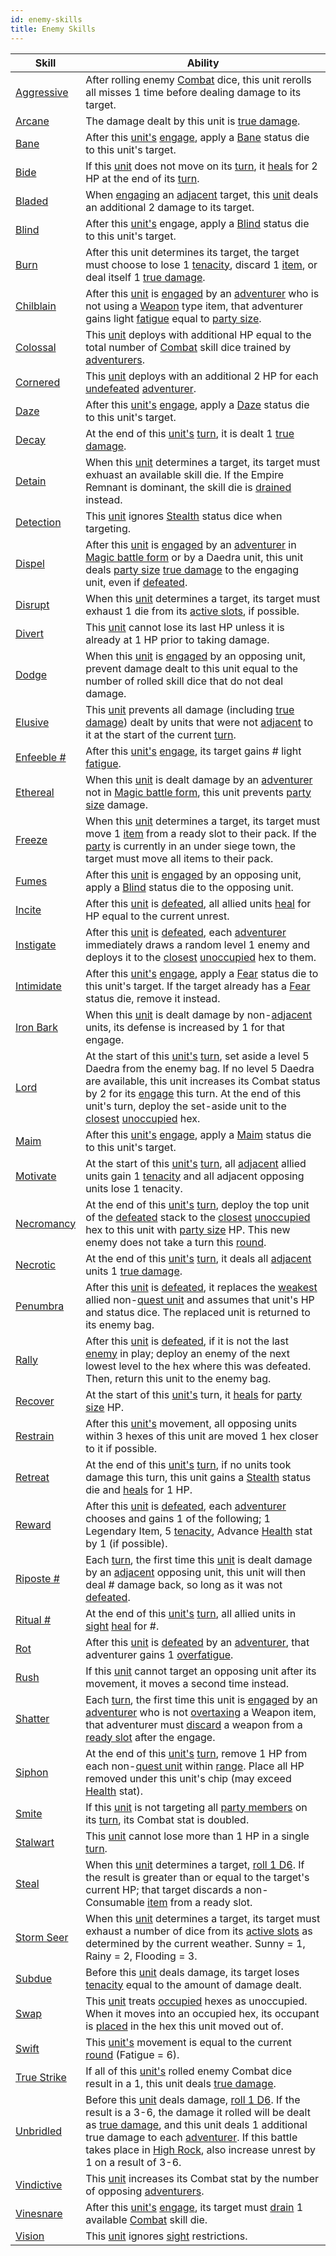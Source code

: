 ```yaml
---
id: enemy-skills
title: Enemy Skills
---
```


| Skill | Ability |
|-------|------------|
| [Aggressive](/docs/battles/enemy-skills/aggressive) | After rolling enemy [Combat](/docs/adventurer/skill-lines/combat) dice, this unit rerolls all misses 1 time before dealing damage to its target. |
| [Arcane](/docs/battles/enemy-skills/arcane) | The damage dealt by this unit is [true damage](/docs/glossary/true-damage). |
| [Bane](/docs/battles/enemy-skills/bane) | After this [unit's](/docs/glossary/unit) [engage](/docs/battles/enemy-turn), apply a [Bane](/docs/battles/status-effects/bane) status die to this unit's target. |
| [Bide](/docs/battles/enemy-skills/bide) | If this [unit](/docs/glossary/unit) does not move on its [turn](/docs/glossary/turn), it [heals](/docs/glossary/healing) for 2 HP at the end of its [turn](/docs/glossary/turn). |
| [Bladed](/docs/battles/enemy-skills/bladed) | When [engaging](/docs/battles/adventurer-turn/engage) an [adjacent](/docs/glossary/adjacent) target, this [unit](/docs/glossary/unit) deals an additional 2 damage to its target. |
| [Blind](/docs/battles/enemy-skills/blind) | After this [unit's](/docs/glossary/unit) engage, apply a [Blind](/docs/battles/status-effects/blind) status die to this unit's target. |
| [Burn](/docs/battles/enemy-skills/burn) | After this unit determines its target, the target must choose to lose 1 [tenacity](/docs/glossary/tenacity), discard 1 [item](/docs/adventurer/items), or deal itself 1 [true damage](/docs/glossary/true-damage). |
| [Chilblain](/docs/battles/enemy-skills/chilblain) | After this [unit](/docs/glossary/unit) is [engaged](/docs/battles/adventurer-turn/engage) by an [adventurer](/docs/glossary/adventurer) who is not using a [Weapon](/docs/adventurer/items/types/weapon) type item, that adventurer gains light [fatigue](/docs/glossary/fatigue) equal to [party size](/docs/glossary/party-size). |
| [Colossal](/docs/battles/enemy-skills/colossal) | This [unit](/docs/glossary/unit) deploys with additional HP equal to the total number of [Combat](/docs/adventurer/skill-lines/combat) skill dice trained by [adventurers](/docs/glossary/adventurer). |
| [Cornered](/docs/battles/enemy-skills/cornered) | This [unit](/docs/glossary/unit) deploys with an additional 2 HP for each [undefeated](/docs/glossary/defeated) [adventurer](/docs/glossary/adventurer). |
| [Daze](/docs/battles/enemy-skills/daze) | After this [unit's](/docs/glossary/unit) [engage](/docs/battles/enemy-turn), apply a [Daze](/docs/battles/status-effects/daze) status die to this unit's target. |
| [Decay](/docs/battles/enemy-skills/decay) | At the end of this [unit's](/docs/glossary/unit) [turn](/docs/glossary/turn), it is dealt 1 [true damage](/docs/glossary/true-damage). |
| [Detain](/docs/battles/enemy-skills/detain) | When this [unit](/docs/glossary/unit) determines a target, its target must exhuast an available skill die. If the Empire Remnant is dominant, the skill die is [drained](/docs/glossary/drained) instead. |
| [Detection](/docs/battles/enemy-skills/detection) | This [unit](/docs/glossary/unit) ignores [Stealth](/docs/battles/status-effects/stealth) status dice when targeting. |
| [Dispel](/docs/battles/enemy-skills/dispel) | After this [unit](/docs/glossary/unit) is [engaged](/docs/battles/adventurer-turn/engage) by an [adventurer](/docs/glossary/adventurer) in [Magic battle form](/docs/battles/battle-forms/magic) or by a Daedra unit, this unit deals [party size](/docs/glossary/party-size) [true damage](/docs/glossary/true-damage) to the engaging unit, even if [defeated](/docs/glossary/defeated). |
| [Disrupt](/docs/battles/enemy-skills/disrupt) | When this [unit](/docs/glossary/unit) determines a target, its target must exhaust 1 die from its [active slots](/docs/glossary/active-slot), if possible. |
| [Divert](/docs/battles/enemy-skills/divert) | This [unit](/docs/glossary/unit) cannot lose its last HP unless it is already at 1 HP prior to taking damage. |
| [Dodge](/docs/battles/enemy-skills/dodge) | When this [unit](/docs/glossary/unit) is [engaged](/docs/battles/adventurer-turn/engage) by an opposing unit, prevent damage dealt to this unit equal to the number of rolled skill dice that do not deal damage. |
| [Elusive](/docs/battles/enemy-skills/elusive) | This [unit](/docs/glossary/unit) prevents all damage (including [true damage](/docs/glossary/true-damage)) dealt by units that were not [adjacent](/docs/glossary/adjacent) to it at the start of the current [turn](/docs/glossary/turn). |
| [Enfeeble #](/docs/battles/enemy-skills/enfeeble) | After this [unit's](/docs/glossary/unit) [engage](/docs/battles/enemy-turn), its target gains \# light [fatigue](/docs/glossary/fatigue). |
| [Ethereal](/docs/battles/enemy-skills/ethereal) | When this [unit](/docs/glossary/unit) is dealt damage by an [adventurer](/docs/glossary/adventurer) not in [Magic battle form](/docs/battles/battle-forms/magic), this unit prevents [party size](/docs/glossary/party-size) damage. |
| [Freeze](/docs/battles/enemy-skills/freeze) | When this [unit](/docs/glossary/unit) determines a target, its target must move 1 [item](/docs/adventurer/items/) from a ready slot to their pack. If the [party](/docs/glossary/party) is currently in an under siege town, the target must move all items to their pack. |
| [Fumes](/docs/battles/enemy-skills/fumes) | After this [unit](/docs/glossary/unit) is [engaged](/docs/battles/adventurer-turn/engage) by an opposing unit, apply a [Blind](/docs/battles/status-effects/blind) status die to the opposing unit. |
| [Incite](/docs/battles/enemy-skills/incite) | After this [unit](/docs/glossary/unit) is [defeated](/docs/glossary/defeated), all allied units [heal](/docs/glossary/healing) for HP equal to the current unrest. |
| [Instigate](/docs/battles/enemy-skills/instigate) | After this [unit](/docs/glossary/unit) is [defeated](/docs/glossary/defeated), each [adventurer](/docs/glossary/adventurer) immediately draws a random level 1 enemy and deploys it to the [closest](/docs/glossary/closest) [unoccupied](/docs/glossary/occupied) hex to them. |
| [Intimidate](/docs/battles/enemy-skills/intimidate) | After this [unit's](/docs/glossary/unit) [engage](/docs/battles/adventurer-turn/engage), apply a [Fear](/docs/battles/status-effects/fear) status die to this unit's target. If the target already has a [Fear](/docs/battles/status-effects/fear) status die, remove it instead. |
| [Iron Bark](/docs/battles/enemy-skills/iron-bark) | When this [unit](/docs/glossary/unit) is dealt damage by non-[adjacent](/docs/glossary/adjacent) units, its defense is increased by 1 for that engage. |
| [Lord](/docs/battles/enemy-skills/lord) | At the start of this [unit's](/docs/glossary/unit) [turn](/docs/glossary/turn), set aside a level 5 Daedra from the enemy bag. If no level 5 Daedra are available, this unit increases its Combat status by 2 for its [engage](/docs/battles/enemy-turn) this turn. At the end of this unit's turn, deploy the set-aside unit to the [closest](/docs/glossary/closest) [unoccupied](/docs/glossary/occupied) hex. |
| [Maim](/docs/battles/enemy-skills/maim) | After this [unit's](/docs/glossary/unit) [engage](/docs/battles/enemy-turn), apply a [Maim](/docs/battles/status-effects/maim) status die to this unit's target. |
| [Motivate](/docs/battles/enemy-skills/motivate) | At the start of this [unit's](/docs/glossary/unit) [turn](/docs/glossary/turn), all [adjacent](/docs/glossary/adjacent) allied units gain 1 [tenacity](/docs/glossary/tenacity) and all adjacent opposing units lose 1 tenacity. |
| [Necromancy](/docs/battles/enemy-skills/necromancy) | At the end of this [unit's](/docs/glossary/unit) [turn](/docs/glossary/turn), deploy the top unit of the [defeated](/docs/glossary/defeated) stack to the [closest](/docs/glossary/closest) [unoccupied](/docs/glossary/occupied) hex to this unit with [party size](/docs/glossary/party-size) HP. This new enemy does not take a turn this [round](/docs/battles/battle-round). |
| [Necrotic](/docs/battles/enemy-skills/necrotic) | At the end of this [unit's](/docs/glossary/unit) [turn](/docs/glossary/turn), it deals all [adjacent](/docs/glossary/adjacent) units 1 [true damage](/docs/glossary/true-damage). |
| [Penumbra](/docs/battles/enemy-skills/penumbra) | After this [unit](/docs/glossary/unit) is [defeated](/docs/glossary/defeated), it replaces the [weakest](/docs/glossary/weakest) allied non-[quest unit](/docs/glossary/quest-unit) and assumes that unit's HP and status dice. The replaced unit is returned to its enemy bag. |
| [Rally](/docs/battles/enemy-skills/rally) | After this [unit](/docs/glossary/unit) is [defeated](/docs/glossary/defeated), if it is not the last [enemy](/docs/glossary/enemy) in play; deploy an enemy of the next lowest level to the hex where this was defeated. Then, return this unit to the enemy bag. |
| [Recover](/docs/battles/enemy-skills/recover) | At the start of this [unit's](/docs/glossary/unit) turn, it [heals](/docs/glossary/healing) for [party size](/docs/glossary/party-size) HP. |
| [Restrain](/docs/battles/enemy-skills/restrain) | After this [unit's](/docs/glossary/unit) movement, all opposing units within 3 hexes of this unit are moved 1 hex closer to it if possible. |
| [Retreat](/docs/battles/enemy-skills/retreat) | At the end of this [unit's](/docs/glossary/unit) [turn](/docs/glossary/turn), if no units took damage this turn, this unit gains a [Stealth](/docs/battles/status-effects/stealth) status die and [heals](/docs/glossary/healing) for 1 HP. |
| [Reward](/docs/battles/enemy-skills/reward) | After this [unit](/docs/glossary/unit) is [defeated](/docs/glossary/defeated), each [adventurer](/docs/glossary/adventurer) chooses and gains 1 of the following; 1 Legendary Item, 5 [tenacity](/docs/glossary/tenacity), Advance [Health](/docs/adventurer/stats/health) stat by 1 (if possible). |
| [Riposte #](/docs/battles/enemy-skills/riposte) | Each [turn](/docs/glossary/turn), the first time this [unit](/docs/glossary/unit) is dealt damage by an [adjacent](/docs/glossary/adjacent) opposing unit, this unit will then deal \# damage back, so long as it was not [defeated](/docs/glossary/defeated). |
| [Ritual #](/docs/battles/enemy-skills/ritual) | At the end of this [unit's](/docs/glossary/unit) [turn](/docs/glossary/turn), all allied units in [sight](/docs/glossary/sight) [heal](/docs/glossary/healing) for \#. |
| [Rot](/docs/battles/enemy-skills/rot) | After this [unit](/docs/glossary/unit) is [defeated](/docs/glossary/defeated) by an [adventurer](/docs/glossary/adventurer), that adventurer gains 1 [overfatigue](/docs/glossary/fatigue). |
| [Rush](/docs/battles/enemy-skills/rush) | If this [unit](/docs/glossary/unit) cannot target an opposing unit after its movement, it moves a second time instead. |
| [Shatter](/docs/battles/enemy-skills/shatter) | Each [turn](/docs/glossary/turn), the first time this unit is [engaged](/docs/battles/adventurer-turn/engage) by an [adventurer](/docs/glossary/adventurer) who is not [overtaxing](/docs/adventurer/items/overtax) a Weapon item, that adventurer must [discard](/docs/glossary/discard) a weapon from a [ready slot](/docs/adventurer/items/) after the engage. |
| [Siphon](/docs/battles/enemy-skills/siphon) | At the end of this [unit's](/docs/glossary/unit) [turn](/docs/glossary/turn), remove 1 HP from each non-[quest unit](/docs/glossary/quest-uni) within [range](/docs/glossary/range). Place all HP removed under this unit's chip (may exceed [Health](/docs/adventurer/stats/health) stat). |
| [Smite](/docs/battles/enemy-skills/smite) | If this [unit](/docs/glossary/unit) is not targeting all [party members](/docs/glossary/party) on its [turn](/docs/glossary/turn), its Combat stat is doubled. |
| [Stalwart](/docs/battles/enemy-skills/stalwart) | This [unit](/docs/glossary/unit) cannot lose more than 1 HP in a single [turn](/docs/glossary/turn). |
| [Steal](/docs/battles/enemy-skills/steal) | When this [unit](/docs/glossary/unit) determines a target, [roll 1 D6](/docs/glossary/roll-a-d6). If the result is greater than or equal to the target's current HP; that target discards a non-Consumable [item](/docs/adventurer/items/) from a ready slot. |
| [Storm Seer](/docs/battles/enemy-skills/storm-seer) | When this [unit](/docs/glossary/unit) determines a target, its target must exhaust a number of dice from its [active slots](/docs/glossary/active-slot) as determined by the current weather. Sunny = 1, Rainy = 2, Flooding = 3. |
| [Subdue](/docs/battles/enemy-skills/subdue) | Before this [unit](/docs/glossary/unit) deals damage, its target loses [tenacity](/docs/glossary/tenacity) equal to the amount of damage dealt. |
| [Swap](/docs/battles/enemy-skills/swap) | This [unit](/docs/glossary/unit) treats [occupied](/docs/glossary/occupied) hexes as unoccupied. When it moves into an occupied hex, its occupant is [placed](/docs/glossary/move-or-place) in the hex this unit moved out of. |
| [Swift](/docs/battles/enemy-skills/swift) | This [unit's](/docs/glossary/unit) movement is equal to the current [round](/docs/battles/battle-round) (Fatigue = 6). |
| [True Strike](/docs/battles/enemy-skills/true-strike) | If all of this [unit's](/docs/glossary/unit) rolled enemy Combat dice result in a 1, this unit deals [true damage](/docs/glossary/true-damage). |
| [Unbridled](/docs/battles/enemy-skills/unbridled) | Before this [unit](/docs/glossary/unit) deals damage, [roll 1 D6](/docs/glossary/roll-a-d6). If the result is a 3-6, the damage it rolled will be dealt as [true damage](/docs/glossary/true-damage), and this unit deals 1 additional true damage to each [adventurer](/docs/glossary/adventurer). If this battle takes place in [High Rock](/docs/campaign/provinces/high-rock), also increase unrest by 1 on a result of 3-6. |
| [Vindictive](/docs/battles/enemy-skills/vindictive) | This [unit](/docs/glossary/unit) increases its Combat stat by the number of opposing [adventurers](/docs/glossary/adventurer). |
| [Vinesnare](/docs/battles/enemy-skills/vinesnare) | After this [unit's](/docs/glossary/unit) [engage](/docs/battles/enemy-turn), its target must [drain](/docs/glossary/drained) 1 available [Combat](/docs/adventurer/skill-lines/combat) skill die. |
| [Vision](/docs/battles/enemy-skills/vision) | This [unit](/docs/glossary/unit) ignores [sight](/docs/glossary/sight) restrictions. |
